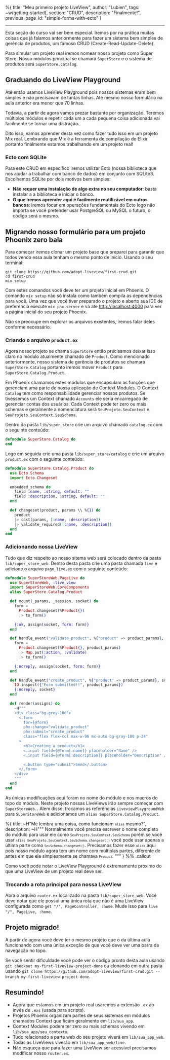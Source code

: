 %{
title: "Meu primeiro projeto LiveView",
author: "Lubien",
tags: ~w(getting-started),
section: "CRUD",
description: "Finalmente!",
previous_page_id: "simple-forms-with-ecto"
}

---

Esta seção do curso vai ser bem especial. Iremos por na prática muitas coisas que já falamos anteriormente para fazer um sistema bem simples de gerência de produtos, um famoso CRUD (Create-Read-Update-Delete).

Para simular um projeto real iremos nomear nosso projeto como Super Store. Nosso módulos principal se chamará `SuperStore` e o sistema de produtos será `SuperStore.Catalog`.

## Graduando do LiveView Playground

Até então usamos LiveView Playground pois nossos sistemas eram bem simples e não precisavam de tantas linhas. Até mesmo nosso formulário na aula anterior era menor que 70 linhas.

Todavia, a partir de agora vamos prezar bastante por organização. Teremos múltiplos módulos e repetir cada um a cada pequena coisa adicionada vai facilmente se tornar uma distração.

Dito isso, vamos aprender desta vez como fazer tudo isso em um projeto Mix real. Lembrando que Mix é a ferramenta de compilação do Elixir portanto finalmente estamos trabalhando em um projeto real!

### Ecto com SQLite

Para este CRUD em específico iremos utilizar Ecto (nossa biblioteca que nos ajudar a trabalhar com banco de dados) em conjunto com SQLite3. Escolhemos SQLite por dois motivos bem simples:

- **Não requer uma instalação de algo extra no seu computador**: basta instalar a a biblioteca e iniciar o banco.
- **O que iremos aprender aqui é facilmente reutilizável em outros bancos**: iremos focar em operações fundamentais do Ecto logo não importa se você pretender usar PostgreSQL ou MySQL o futuro, o código será o mesmo.

## Migrando nosso formulário para um projeto Phoenix zero bala

Para começar iremos clonar um projeto base que preparei para garantir que todos vendo essa aula tenham o mesmo ponto de início. Usando o seu terminal:

```
git clone https://github.com/adopt-liveview/first-crud.git
cd first-crud
mix setup
```

Com estes comandos você deve ter um projeto inicial em Phoenix. O comando `mix setup` não só instala como também compila as dependências para você. Uma vez que você tiver preparado o projeto e aberto sua IDE de preferência execute `mix phx.server` e vá ate [http://localhost:4000](http://localhost:4000) para ver a página inicial do seu projeto Phoenix.

Não se preocupe em explorar os arquivos existentes, iremos falar deles conforme necessário.

### Criando o arquivo `product.ex`

Agora nosso projeto se chama `SuperStore` então precisamos deixar isso claro no módulo atualmente chamado de `Product`. Como mencionado anteriormente, nosso sistema de gerência de produtos se chamará `SuperStore.Catalog` portanto iremos mover `Product` para `SuperStore.Catalog.Product`.

Em Phoenix chamamos estes módulos que encapsulam as funções que gerenciam uma parte de nossa aplicação de Context Modules. O Context `Catalog` tem como responsabilidade gerenciar nossos produtos. Se tivéssemos um Context chamado `Accounts` ele seria encarregado de gerenciar contas dos usuários. Cada Context pode ter zero ou mais schemas e geralmente a nomenclatura será `SeuProjeto.SeuContext` e `SeuProjeto.SeuContext.SeuSchema`.

Dentro da pasta `lib/super_store` crie um arquivo chamado `catalog.ex` com o seguinte conteúdo:

```elixir
defmodule SuperStore.Catalog do
end
```

Logo em seguida crie uma pasta `lib/super_store/catalog` e crie um arquivo `product.ex` com o seguinte conteúdo:

```elixir
defmodule SuperStore.Catalog.Product do
  use Ecto.Schema
  import Ecto.Changeset

  embedded_schema do
    field :name, :string, default: ""
    field :description, :string, default: ""
  end

  def changeset(product, params \\ %{}) do
    product
    |> cast(params, [:name, :description])
    |> validate_required([:name, :description])
  end
end
```

### Adicionando nossa LiveView

Tudo que diz respeito ao nosso sitema web será colocado dentro da pasta `lib/super_store_web`. Dentro desta pasta crie uma pasta chamada `live` e adicione o arquivo `page_live.ex` com o seguinte conteúdo:

```elixir
defmodule SuperStoreWeb.PageLive do
  use SuperStoreWeb, :live_view
  import SuperStoreWeb.CoreComponents
  alias SuperStore.Catalog.Product

  def mount(_params, _session, socket) do
    form =
      Product.changeset(%Product{})
      |> to_form()

    {:ok, assign(socket, form: form)}
  end

  def handle_event("validate_product", %{"product" => product_params}, socket) do
    form =
      Product.changeset(%Product{}, product_params)
      |> Map.put(:action, :validate)
      |> to_form()

    {:noreply, assign(socket, form: form)}
  end

  def handle_event("create_product", %{"product" => product_params}, socket) do
    IO.inspect({"Form submitted!!", product_params})
    {:noreply, socket}
  end

  def render(assigns) do
    ~H"""
    <div class="bg-grey-100">
      <.form
        for={@form}
        phx-change="validate_product"
        phx-submit="create_product"
        class="flex flex-col max-w-96 mx-auto bg-gray-100 p-24"
      >
        <h1>Creating a product</h1>
        <.input field={@form[:name]} placeholder="Name" />
        <.input field={@form[:description]} placeholder="Description" />

        <.button type="submit">Send</.button>
      </.form>
    </div>
    """
  end
end
```

As únicas modificações aqui foram no nome do módulo e nos macros do topo do módulo. Neste projeto nossas LiveViews irão sempre começar com `SuperStoreWeb.`. Alem disso, trocamos as referências `LiveviewPlaygroundWeb` para `SuperStoreWeb` e adicionamos um `alias SuperStore.Catalog.Product`.

%{
title: ~H"Me lembra uma coisa, como funcionam <code>`alias`</code> mesmo?",
description: ~H"""
Normalmente você precisa escrever o nome completo do módulo para usar ele como <code>`SeuProjeto.SeuContext.SeuSchema`</code> porém se você usar <code>`alias SeuProjeto.SeuContext.SeuSchema.changeset()`</code> você pode usar apenas a última parte como <code>`SeuSchema.changeset()`</code>. Precisamos fazer esse <code>`alias`</code> aqui pois nosso módulo agora tem um nome com múltiplas partes, diferente de antes em que ele simplesmente se chamava <code>`Product`</code>.
"""
} %% .callout

Como você pode notar o LiveView Playground é extremamente próximo do que uma LiveView de um projeto real deve ser.

### Trocando a rota principal para nossa LiveView

Abra o arquivo `router.ex` localizado na pasta `lib/super_store_web`. Você deve notar que ele possui uma única rota que não é uma LiveView configurada como `get "/", PageController, :home`. Mude isso para `live "/", PageLive, :home`.

## Projeto migrado!

A partir de agora você deve ter o mesmo projeto que o da última aula funcionando com uma única exceção de que você deve ver uma barra de navegação no topo.

Se você sentir dificuldade você pode ver o código pronto desta aula usando `git checkout my-first-liveview-project-done` ou clonando em outra pasta usando `git clone https://github.com/adopt-liveview/first-crud.git --branch my-first-liveview-project-done`.

## Resumindo!

- Agora que estamos em um projeto real usaremos a extensão `.ex` ao invés de `.exs` (usada para scripts).
- Projetos Phoenix organizam partes de seus sistemas em módulos chamados Context que ficam geralmente em `lib/sua_app`.
- Context Modules podem ter zero ou mais schemas vivendo em `lib/sua_app/seu_contexto`.
- Tudo relacionado a parte web do seu projeto viverá em `lib/sua_app_web`.
- Todas as LiveViews viverão em `lib/sua_app_web/live`.
- Não esqueça que para fazer uma LiveView ser acessível precisamos modificar nosso `router.ex`.
